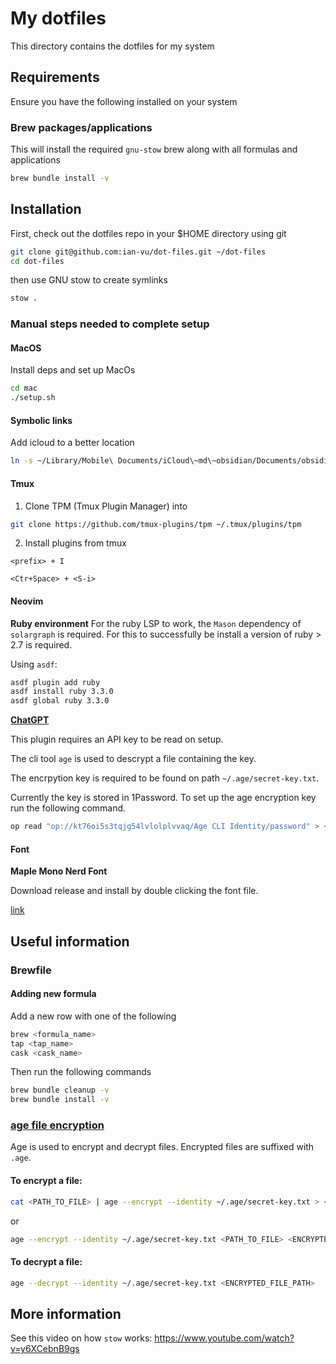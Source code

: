 # My dotfiles

This directory contains the dotfiles for my system

## Requirements

Ensure you have the following installed on your system

### Brew packages/applications

This will install the required `gnu-stow` brew along with
all formulas and applications

```bash
brew bundle install -v
```

## Installation

First, check out the dotfiles repo in your $HOME directory using git

```bash
git clone git@github.com:ian-vu/dot-files.git ~/dot-files
cd dot-files
```

then use GNU stow to create symlinks

```bash
stow .
```

### Manual steps needed to complete setup

#### MacOS

Install deps and set up MacOs

```bash
cd mac
./setup.sh
```

#### Symbolic links

Add icloud to a better location

```bash
ln -s ~/Library/Mobile\ Documents/iCloud\~md\~obsidian/Documents/obsidian ~/obsidian
```

#### Tmux

1. Clone TPM (Tmux Plugin Manager) into

```bash
git clone https://github.com/tmux-plugins/tpm ~/.tmux/plugins/tpm
```

2. Install plugins from tmux

```
<prefix> + I
```

```
<Ctr+Space> + <S-i>
```

#### Neovim

**Ruby environment**
For the ruby LSP to work, the `Mason` dependency of `solargraph` is required.
For this to successfully be install a version of ruby > 2.7 is required.

Using `asdf`:

```bash
asdf plugin add ruby
asdf install ruby 3.3.0
asdf global ruby 3.3.0
```

**[ChatGPT](https://github.com/jackMort/ChatGPT.nvim)**

This plugin requires an API key to be read on setup.

The cli tool `age` is used to descrypt a file containing the key.

The encrpytion key is required to be found on path `~/.age/secret-key.txt`.

Currently the key is stored in 1Password. To set up the age encryption key run
the following command.

```bash
op read "op://kt76oi5s3tqjg54lvlolplvvaq/Age CLI Identity/password" > ~/.age/secret-key.txt
```

#### Font

**Maple Mono Nerd Font**

Download release and install by double clicking the font file.

[link](https://github.com/subframe7537/maple-font/releases)

## Useful information

### Brewfile

#### Adding new formula

Add a new row with one of the following

```bash
brew <formula_name>
tap <tap_name>
cask <cask_name>
```

Then run the following commands

```bash
brew bundle cleanup -v
brew bundle install -v
```

### [age file encryption](https://github.com/FiloSottile/age)

Age is used to encrypt and decrypt files. Encrypted files are suffixed with `.age`.

#### To encrypt a file:

```bash
cat <PATH_TO_FILE> | age --encrypt --identity ~/.age/secret-key.txt > <ENCRYPTED_FILE_PATH>
```

or

```bash
age --encrypt --identity ~/.age/secret-key.txt <PATH_TO_FILE> <ENCRYPTED_FILE_PATH>
```

#### To decrypt a file:

```bash
age --decrypt --identity ~/.age/secret-key.txt <ENCRYPTED_FILE_PATH>
```

## More information

See this video on how `stow` works: https://www.youtube.com/watch?v=y6XCebnB9gs
